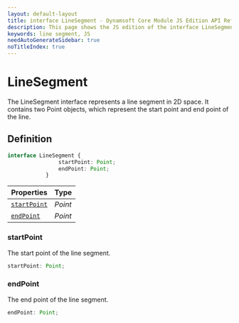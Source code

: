 ```yaml
---
layout: default-layout
title: interface LineSegment - Dynamsoft Core Module JS Edition API Reference
description: This page shows the JS edition of the interface LineSegment in Dynamsoft Core Module.
keywords: line segment, JS
needAutoGenerateSidebar: true
noTitleIndex: true
---
```


# LineSegment

The LineSegment interface represents a line segment in 2D space. It contains two Point objects, which represent the start point and end point of the line.

## Definition

```typescript
interface LineSegment {
                startPoint: Point;
                endPoint: Point;
            } 
```



| Properties | Type |
|---------- | ---- |
| [`startPoint`](#startpoint) | *Point* |
| [`endPoint`](#endpoint) | *Point* |

### startPoint

The start point of the line segment.

```typescript
startPoint: Point;
```

### endPoint

The end point of the line segment.

```typescript
endPoint: Point;
```